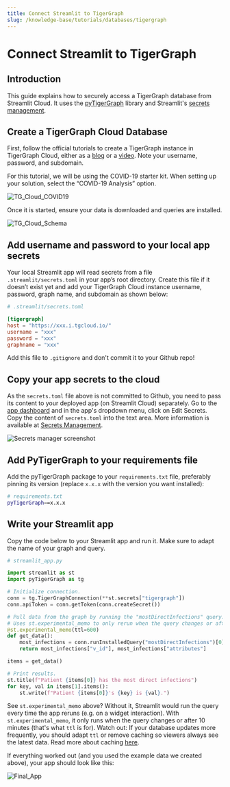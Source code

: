 ```yaml
---
title: Connect Streamlit to TigerGraph
slug: /knowledge-base/tutorials/databases/tigergraph
---
```


# Connect Streamlit to TigerGraph

## Introduction

This guide explains how to securely access a TigerGraph database from Streamlit Cloud. It uses the [pyTigerGraph](https://pytigergraph.github.io/pyTigerGraph/GettingStarted/) library and Streamlit's [secrets management](/streamlit-cloud/get-started/deploy-an-app/connect-to-data-sources/secrets-management).

## Create a TigerGraph Cloud Database

First, follow the official tutorials to create a TigerGraph instance in TigerGraph Cloud, either as a [blog](https://www.tigergraph.com/blog/getting-started-with-tigergraph-3-0/) or a [video](https://www.youtube.com/watch?v=NtNW2e8MfCQ). Note your username, password, and subdomain.

For this tutorial, we will be using the COVID-19 starter kit. When setting up your solution, select the “COVID-19 Analysis” option.

![TG_Cloud_COVID19](/images/databases/tigergraph-1.png)

Once it is started, ensure your data is downloaded and queries are installed.

![TG_Cloud_Schema](/images/databases/tigergraph-2.png)

## Add username and password to your local app secrets

Your local Streamlit app will read secrets from a file `.streamlit/secrets.toml` in your app’s root directory. Create this file if it doesn’t exist yet and add your TigerGraph Cloud instance username, password, graph name, and subdomain as shown below:

```toml
# .streamlit/secrets.toml

[tigergraph]
host = "https://xxx.i.tgcloud.io/"
username = "xxx"
password = "xxx"
graphname = "xxx"
```

<Important>

Add this file to `.gitignore` and don't commit it to your Github repo!

</Important>

## Copy your app secrets to the cloud

As the `secrets.toml` file above is not committed to Github, you need to pass its content to your deployed app (on Streamlit Cloud) separately. Go to the [app dashboard](https://share.streamlit.io/) and in the app's dropdown menu, click on Edit Secrets. Copy the content of `secrets.toml` into the text area. More information is available at [Secrets Management](/streamlit-cloud/get-started/deploy-an-app/connect-to-data-sources/secrets-management).

![Secrets manager screenshot](/images/databases/edit-secrets.png)

## Add PyTigerGraph to your requirements file

Add the pyTigerGraph package to your `requirements.txt` file, preferably pinning its version (replace `x.x.x` with the version you want installed):

```bash
# requirements.txt
pyTigerGraph==x.x.x
```

## Write your Streamlit app

Copy the code below to your Streamlit app and run it. Make sure to adapt the name of your graph and query.

```python
# streamlit_app.py

import streamlit as st
import pyTigerGraph as tg

# Initialize connection.
conn = tg.TigerGraphConnection(**st.secrets["tigergraph"])
conn.apiToken = conn.getToken(conn.createSecret())

# Pull data from the graph by running the "mostDirectInfections" query.
# Uses st.experimental_memo to only rerun when the query changes or after 10 min.
@st.experimental_memo(ttl=600)
def get_data():
    most_infections = conn.runInstalledQuery("mostDirectInfections")[0]["Answer"][0]
    return most_infections["v_id"], most_infections["attributes"]

items = get_data()

# Print results.
st.title(f"Patient {items[0]} has the most direct infections")
for key, val in items[1].items():
    st.write(f"Patient {items[0]}'s {key} is {val}.")
```

See `st.experimental_memo` above? Without it, Streamlit would run the query every time the app reruns (e.g. on a widget interaction). With `st.experimental_memo`, it only runs when the query changes or after 10 minutes (that's what `ttl` is for). Watch out: If your database updates more frequently, you should adapt `ttl` or remove caching so viewers always see the latest data. Read more about caching [here](/library/advanced-features/experimental-cache-primitives).

If everything worked out (and you used the example data we created above), your app should look like this:

![Final_App](/images/databases/tigergraph-3.png)
